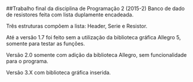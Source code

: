 ##Trabalho final da disciplina de Programação 2 (2015-2)
Banco de dado de resistores feita com lista duplamente encadeada.

Três estruturas compõem a lista: Header, Serie e Resistor. 

Até a versão 1.7 foi feito sem a utilização da biblioteca gráfica Allegro 5, somente para testar as funções. 

Versão 2.0 somente com adição da biblioteca Allegro, sem funcionalidade para o programa. 

Versão 3.X com biblioteca gráfica inserida. 

